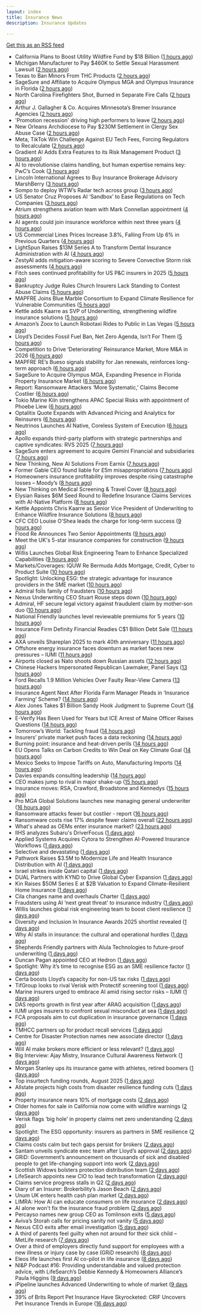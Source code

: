 ```yaml
---
layout: index
title: Insurance News
description: Insurance Updates

---
```


[Get this as an RSS feed](/insurance.rss)

<!-- news_marker starts -->
- California Plans to Boost Utility Wildfire Fund by $18 Billion ([1 hours ago](https://www.insurancejournal.com/news/west/2025/09/10/838729.htm))
- Michigan Manufacturer to Pay $460K to Settle Sexual Harassment Lawsuit ([2 hours ago](https://www.insurancejournal.com/news/midwest/2025/09/10/838726.htm))
- Texas to Ban Minors From THC Products ([2 hours ago](https://www.insurancejournal.com/news/southcentral/2025/09/10/838720.htm))
- SageSure and Affiliate to Acquire Olympus MGA and Olympus Insurance in Florida ([2 hours ago](https://www.insurancejournal.com/news/southeast/2025/09/10/838691.htm))
- North Carolina Firefighters Shot, Burned in Separate Fire Calls ([2 hours ago](https://www.insurancejournal.com/news/southeast/2025/09/10/838716.htm))
- Arthur J. Gallagher & Co. Acquires Minnesota’s Bremer Insurance Agencies ([2 hours ago](https://www.insurancejournal.com/news/midwest/2025/09/10/838715.htm))
- 'Promotion recession' driving high performers to leave ([2 hours ago](https://www.insurancebusinessmag.com/uk/business-strategy/promotion-recession-driving-high-performers-to-leave-549218.aspx))
- New Orleans Archdiocese to Pay $230M Settlement in Clergy Sex Abuse Case ([2 hours ago](https://www.insurancejournal.com/news/southcentral/2025/09/10/838708.htm))
- Meta, TikTok Win Challenge Against EU Tech Fees, Forcing Regulators to Recalculate ([2 hours ago](https://www.insurancejournal.com/news/international/2025/09/10/838704.htm))
- Gradient AI Adds Extra Features to its Risk Management Product ([3 hours ago](https://insurance-edge.net/2025/09/10/gradient-ai-adds-extra-features-to-its-risk-management-product/))
- AI to revolutionise claims handling, but human expertise remains key: PwC’s Cook ([3 hours ago](https://www.reinsurancene.ws/ai-to-revolutionise-claims-handling-but-human-expertise-remains-key-pwcs-cook/))
- Lincoln International Agrees to Buy Insurance Brokerage Advisory MarshBerry ([3 hours ago](https://www.insurancejournal.com/news/national/2025/09/10/838699.htm))
- Sompo to deploy WTW’s Radar tech across group ([3 hours ago](https://www.reinsurancene.ws/sompo-to-deploy-wtws-radar-tech-across-group/))
- US Senator Cruz Proposes AI ‘Sandbox’ to Ease Regulations on Tech Companies ([3 hours ago](https://www.insurancejournal.com/news/national/2025/09/10/838693.htm))
- Atrium strengthens aviation team with Mark Connellan appointment ([4 hours ago](https://www.reinsurancene.ws/atrium-strengthens-aviation-team-with-mark-connellan-appointment/))
- AI agents could join insurance workforce within next three years ([4 hours ago](https://www.postonline.co.uk/news/7958997/ai-agents-could-join-insurance-workforce-within-next-three-years))
- US Commercial Lines Prices Increase 3.8%, Falling From Up 6% in Previous Quarters ([4 hours ago](https://www.insurancejournal.com/news/national/2025/09/10/838685.htm))
- LightSpun Raises $13M Series A to Transform Dental Insurance Administration with AI ([4 hours ago](https://www.insurtechinsights.com/lightspun-raises-13m-series-a-to-transform-dental-insurance-administration-with-ai/))
- ZestyAI adds mitigation-aware scoring to Severe Convective Storm risk assessments ([4 hours ago](https://www.reinsurancene.ws/zestyai-adds-mitigation-aware-scoring-to-severe-convective-storm-risk-assessments/))
- Fitch sees continued profitability for US P&C insurers in 2025 ([5 hours ago](https://www.reinsurancene.ws/fitch-sees-continued-profitability-for-us-pc-insurers-in-2025/))
- Bankruptcy Judge Rules Church Insurers Lack Standing to Contest Abuse Claims ([5 hours ago](https://www.insurancejournal.com/news/east/2025/09/10/838674.htm))
- MAPFRE Joins Blue Marble Consortium to Expand Climate Resilience for Vulnerable Communities ([5 hours ago](https://www.insurtechinsights.com/mapfre-joins-blue-marble-consortium-to-expand-climate-resilience-for-vulnerable-communities/))
- Kettle adds Kaarre as SVP of Underwriting, strengthening wildfire insurance solutions ([5 hours ago](https://www.reinsurancene.ws/kettle-adds-kaarre-as-svp-of-underwriting-strengthening-wildfire-insurance-solutions/))
- Amazon’s Zoox to Launch Robotaxi Rides to Public in Las Vegas ([5 hours ago](https://www.insurancejournal.com/news/west/2025/09/10/838670.htm))
- Lloyd’s Decides Fossil Fuel Ban, Net Zero Agenda, Isn’t For Them ([5 hours ago](https://insurance-edge.net/2025/09/10/lloyds-decides-fossil-fuel-ban-the-net-zero-agenda-isnt-for-them/))
- Competition to Drive ‘Deteriorating’ Reinsurance Market, More M&A in 2026 ([6 hours ago](https://www.insurancejournal.com/news/international/2025/09/10/838657.htm))
- MAPFRE RE’s Bueso signals stability for Jan renewals, reinforces long-term approach ([6 hours ago](https://www.reinsurancene.ws/mapfre-res-bueso-signals-stability-for-jan-renewals-reinforces-long-term-approach/))
- SageSure to Acquire Olympus MGA, Expanding Presence in Florida Property Insurance Market ([6 hours ago](https://www.insurtechinsights.com/sagesure-to-acquire-olympus-mga-expanding-presence-in-florida-property-insurance-market/))
- Report: Ransomware Attackers ‘More Systematic,’ Claims Become Costlier ([6 hours ago](https://www.insurancejournal.com/news/national/2025/09/10/838618.htm))
- Tokio Marine Kiln strengthens APAC Special Risks with appointment of Phoebe Liew ([6 hours ago](https://www.reinsurancene.ws/tokio-marine-kiln-strengthens-apac-special-risks-with-appointment-of-phoebe-liew/))
- Optalitix Quote Expands with Advanced Pricing and Analytics for Reinsurers ([6 hours ago](https://www.insurtechinsights.com/optalitix-quote-expands-with-advanced-pricing-and-analytics-for-reinsurers/))
- Neutrinos Launches AI Native, Coreless System of Execution ([6 hours ago](https://insurance-edge.net/2025/09/10/neutrinos-launches-ai-native-coreless-system-of-execution/))
- Apollo expands third-party platform with strategic partnerships and captive syndicates: RVS 2025 ([7 hours ago](https://www.reinsurancene.ws/apollo-expands-third-party-platform-with-strategic-partnerships-and-captive-syndicates-rvs-2025/))
- SageSure enters agreement to acquire Gemini Financial and subsidiaries ([7 hours ago](https://www.reinsurancene.ws/sagesure-enters-agreement-to-acquire-gemini-financial-and-subsidiaries/))
- New Thinking, New AI Solutions From Earnix ([7 hours ago](https://insurance-edge.net/2025/09/10/new-thinking-new-ai-solutions-from-earnix/))
- Former Gable CEO found liable for £5m misappropriations ([7 hours ago](https://www.postonline.co.uk/news/7958992/former-gable-ceo-found-liable-for-%C2%A35m-misappropriations))
- Homeowners insurance profitability improves despite rising catastrophe losses – Moody’s ([8 hours ago](https://www.insurancebusinessmag.com/uk/news/property-insurance/homeowners-insurance-profitability-improves-despite-rising-catastrophe-losses--moodys-549158.aspx))
- New Thinking on Medical Screening & Travel Cover ([8 hours ago](https://insurance-edge.net/2025/09/10/new-thinking-on-medical-screening-travel-cover/))
- Elysian Raises $6M Seed Round to Redefine Insurance Claims Services with AI-Native Platform ([8 hours ago](https://www.insurtechinsights.com/elysian-raises-6m-seed-round-to-redefine-insurance-claims-services-with-ai-native-platform/))
- Kettle Appoints Chris Kaarre as Senior Vice President of Underwriting to Enhance Wildfire Insurance Solutions ([8 hours ago](https://www.insurtechinsights.com/kettle-appoints-chris-kaarre-as-senior-vice-president-of-underwriting-to-enhance-wildfire-insurance-solutions/))
- CFC CEO Louise O'Shea leads the charge for long-term success ([9 hours ago](https://www.insurancebusinessmag.com/uk/news/breaking-news/cfc-ceo-louise-oshea-leads-the-charge-for-longterm-success-549144.aspx))
- Flood Re Announces Two Senior Appointments ([9 hours ago](https://insurance-edge.net/2025/09/10/flood-re-announces-two-senior-appointments/))
- Meet the UK's 5-star insurance companies for construction ([9 hours ago](https://www.insurancebusinessmag.com/uk/news/construction-engineering/meet-the-uks-5star-insurance-companies-for-construction-549142.aspx))
- Willis Launches Global Risk Engineering Team to Enhance Specialized Capabilities ([9 hours ago](https://www.insurancejournal.com/news/international/2025/09/10/838653.htm))
- Markets/Coverages: IQUW Re Bermuda Adds Mortgage, Credit, Cyber to Product Suite ([10 hours ago](https://www.insurancejournal.com/news/international/2025/09/10/838650.htm))
- Spotlight: Unlocking ESG: the strategic advantage for insurance providers in the SME market ([10 hours ago](https://www.postonline.co.uk/market-access/7958115/spotlight-unlocking-esg-the-strategic-advantage-for-insurance-providers-in-the-sme-market))
- Admiral foils family of fraudsters ([10 hours ago](https://www.postonline.co.uk/claims/7958991/admiral-foils-family-of-fraudsters))
- Nexus Underwriting CEO Stuart Rouse steps down ([10 hours ago](https://www.insurancebusinessmag.com/uk/news/breaking-news/nexus-underwriting-ceo-stuart-rouse-steps-down-549130.aspx))
- Admiral, HF secure legal victory against fraudulent claim by mother-son duo ([10 hours ago](https://www.insurancebusinessmag.com/uk/news/legal-insights/admiral-hf-secure-legal-victory-against-fraudulent-claim-by-motherson-duo-549128.aspx))
- National Friendly launches level reviewable premiums for 5 years ([10 hours ago](https://ifamagazine.com/national-friendly-launches-level-reviewable-premiums-for-5-years/))
- Insurance Firm Definity Financial Readies C$1 Billion Debt Sale ([11 hours ago](https://www.insurancejournal.com/news/international/2025/09/10/838642.htm))
- AXA unveils Shareplan 2025 to mark 40th anniversary ([11 hours ago](https://www.insurancebusinessmag.com/uk/news/breaking-news/axa-unveils-shareplan-2025-to-mark-40th-anniversary-549118.aspx))
- Offshore energy insurance faces downturn as market faces new pressures – IUMI ([11 hours ago](https://www.insurancebusinessmag.com/uk/news/marine/offshore-energy-insurance-faces-downturn-as-market-faces-new-pressures--iumi-549111.aspx))
- Airports closed as Nato shoots down Russian assets ([12 hours ago](https://www.insurancebusinessmag.com/uk/news/breaking-news/airports-closed-as-nato-shoots-down-russian-assets-549096.aspx))
- Chinese Hackers Impersonated Republican Lawmaker, Panel Says ([13 hours ago](https://www.insurancejournal.com/news/national/2025/09/10/838576.htm))
- Ford Recalls 1.9 Million Vehicles Over Faulty Rear-View Camera ([13 hours ago](https://www.insurancejournal.com/news/national/2025/09/10/838593.htm))
- Insurance Agent Next After Florida Farm Manager Pleads in ‘Insurance Farming’ Scheme? ([14 hours ago](https://www.insurancejournal.com/news/southeast/2025/09/10/838621.htm))
- Alex Jones Takes $1 Billion Sandy Hook Judgment to Supreme Court ([14 hours ago](https://www.insurancejournal.com/news/east/2025/09/10/838634.htm))
- E-Verify Has Been Used for Years but ICE Arrest of Maine Officer Raises Questions ([14 hours ago](https://www.insurancejournal.com/news/east/2025/09/10/838631.htm))
- Tomorrow’s World: Tackling fraud ([14 hours ago](https://www.postonline.co.uk/claims/7958215/tomorrow%E2%80%99s-world-tackling-fraud))
- Insurers’ private market push faces a data reckoning ([14 hours ago](https://www.postonline.co.uk/regulation/7958261/insurers%E2%80%99-private-market-push-faces-a-data-reckoning))
- Burning point: insurance and heat-driven perils ([14 hours ago](https://www.postonline.co.uk/claims/7958886/burning-point-insurance-and-heat-driven-perils))
- EU Opens Talks on Carbon Credits to Win Deal on Key Climate Goal ([14 hours ago](https://www.insurancejournal.com/news/international/2025/09/10/838582.htm))
- Mexico Seeks to Impose Tariffs on Auto, Manufacturing Imports ([14 hours ago](https://www.insurancejournal.com/news/international/2025/09/10/838611.htm))
- Davies expands consulting leadership ([14 hours ago](https://www.insurancebusinessmag.com/uk/news/breaking-news/davies-expands-consulting-leadership-549077.aspx))
- CEO makes jump to rival in major shake-up ([15 hours ago](https://www.insurancebusinessmag.com/uk/news/breaking-news/ceo-makes-jump-to-rival-in-major-shakeup-549067.aspx))
- Insurance moves: RSA, Crawford, Broadstone and Kennedys ([15 hours ago](https://www.insurancebusinessmag.com/uk/news/breaking-news/insurance-moves-rsa-crawford-broadstone-and-kennedys-549071.aspx))
- Pro MGA Global Solutions launches new managing general underwriter ([16 hours ago](https://www.insurancebusinessmag.com/uk/news/breaking-news/pro-mga-global-solutions-launches-new-managing-general-underwriter-549065.aspx))
- Ransomware attacks fewer but costlier - report ([16 hours ago](https://www.insurancebusinessmag.com/uk/news/cyber/ransomware-attacks-fewer-but-costlier--report-549064.aspx))
- Ransomware costs rise 17% despite fewer claims overall ([22 hours ago](https://www.dig-in.com/news/ransomware-costs-rise-17-despite-fewer-claims))
- What's ahead as OEMs enter insurance market? ([23 hours ago](https://www.dig-in.com/opinion/whats-ahead-as-oems-enter-insurance-market))
- IIHS analyzes Subaru's DriverFocus ([1 days ago](https://www.dig-in.com/news/iihs-analyzes-subarus-driverfocus))
- Applied Systems Acquires Cytora to Strengthen AI-Powered Insurance Workflows ([1 days ago](https://www.insurtechinsights.com/applied-systems-acquires-cytora-to-strengthen-ai-powered-insurance-workflows/))
- Selective and devastating ([1 days ago](https://www.insurancebusinessmag.com/uk/news/cyber/selective-and-devastating-549028.aspx))
- Pathwork Raises $3.5M to Modernize Life and Health Insurance Distribution with AI ([1 days ago](https://www.insurtechinsights.com/pathwork-raises-3-5m-to-modernize-life-and-health-insurance-distribution-with-ai/))
- Israel strikes inside Qatari capital ([1 days ago](https://www.insurancebusinessmag.com/uk/news/breaking-news/israel-strikes-inside-qatari-capital-549016.aspx))
- DUAL Partners with KYND to Drive Global Cyber Expansion ([1 days ago](https://www.insurtechinsights.com/dual-partners-with-kynd-to-drive-global-cyber-expansion/))
- Kin Raises $50M Series E at $2B Valuation to Expand Climate-Resilient Home Insurance ([1 days ago](https://www.insurtechinsights.com/kin-raises-50m-series-e-at-2b-valuation-to-expand-climate-resilient-home-insurance/))
- Cila changes name and overhauls Charter ([1 days ago](https://www.postonline.co.uk/claims/7958987/cila-changes-name-and-overhauls-charter))
- Fraudsters using AI ‘next great threat’ to insurance industry ([1 days ago](https://www.postonline.co.uk/news/7958959/fraudsters-using-ai-%E2%80%98next-great-threat%E2%80%99-to-insurance-industry))
- Willis launches global risk engineering team to boost client resilience ([1 days ago](https://www.insurancebusinessmag.com/uk/news/breaking-news/willis-launches-global-risk-engineering-team-to-boost-client-resilience-548977.aspx))
- Diversity and Inclusion In Insurance Awards 2025 shortlist revealed ([1 days ago](https://www.postonline.co.uk/people/7958962/diversity-and-inclusion-in-insurance-awards-2025-shortlist-revealed))
- Why AI stalls in insurance: the cultural and operational hurdles ([1 days ago](https://www.insurancebusinessmag.com/uk/news/technology/why-ai-stalls-in-insurance-the-cultural-and-operational-hurdles-548973.aspx))
- Shepherds Friendly partners with Alula Technologies to future-proof underwriting ([1 days ago](https://ifamagazine.com/shepherds-friendly-partners-with-alula-technologies-to-future-proof-underwriting/))
- Duncan Pagan appointed CEO at Hedron ([1 days ago](https://www.postonline.co.uk/broker/7958984/duncan-pagan-appointed-ceo-at-hedron))
- Spotlight: Why it’s time to recognise ESG as an SME resilience factor ([1 days ago](https://www.postonline.co.uk/market-access/7958109/spotlight-why-it%E2%80%99s-time-to-recognise-esg-as-an-sme-resilience-factor))
- Certa boosts Lloyd’s capacity for non-US tax risks ([1 days ago](https://www.insurancebusinessmag.com/uk/news/breaking-news/certa-boosts-lloyds-capacity-for-nonus-tax-risks-548964.aspx))
- TifGroup looks to rival Verisk with Protectif screening tool ([1 days ago](https://www.postonline.co.uk/news/7958977/tifgroup-looks-to-rival-verisk-with-protectif-screening-tool))
- Marine insurers urged to embrace AI amid rising sector risks – IUMI ([1 days ago](https://www.insurancebusinessmag.com/uk/news/marine/marine-insurers-urged-to-embrace-ai-amid-rising-sector-risks--iumi-548943.aspx))
- DAS reports growth in first year after ARAG acquisition ([1 days ago](https://www.insurancebusinessmag.com/uk/news/breaking-news/das-reports-growth-in-first-year-after-arag-acquisition-548961.aspx))
- IUMI urges insurers to confront sexual misconduct at sea ([1 days ago](https://www.insurancebusinessmag.com/uk/news/marine/iumi-urges-insurers-to-confront-sexual-misconduct-at-sea-548936.aspx))
- FCA proposals aim to cut duplication in insurance governance ([1 days ago](https://www.insurancebusinessmag.com/uk/news/breaking-news/fca-proposals-aim-to-cut-duplication-in-insurance-governance-548935.aspx))
- TMHCC partners up for product recall services ([1 days ago](https://www.insurancebusinessmag.com/uk/news/breaking-news/tmhcc-partners-up-for-product-recall-services-548933.aspx))
- Centre for Disaster Protection names new associate director ([1 days ago](https://www.insurancebusinessmag.com/uk/news/breaking-news/centre-for-disaster-protection-names-new-associate-director-548932.aspx))
- Will AI make brokers more efficient or less relevant? ([1 days ago](https://www.postonline.co.uk/broker/7958949/will-ai-make-brokers-more-efficient-or-less-relevant))
- Big Interview: Ajay Mistry, Insurance Cultural Awareness Network ([1 days ago](https://www.postonline.co.uk/people/7958865/big-interview-ajay-mistry-insurance-cultural-awareness-network))
- Morgan Stanley ups its insurance game with athletes, retired boomers ([1 days ago](https://www.dig-in.com/news/morgan-stanley-sees-big-role-for-fas-with-insurance-products))
- Top insurtech funding rounds, August 2025 ([1 days ago](https://www.dig-in.com/list/top-insurtech-funding-rounds-august-2025))
- Allstate projects high costs from disaster resilience funding cuts ([1 days ago](https://www.dig-in.com/news/allstate-research-projects-high-costs-from-resilience-cuts))
- Property insurance nears 10% of mortgage costs ([2 days ago](https://www.dig-in.com/news/property-insurance-nearly-10-of-monthly-mortgage-expenses))
- Older homes for sale in California now come with wildfire warnings ([2 days ago](https://www.dig-in.com/articles/older-homes-for-sale-in-california-now-come-with-wildfire-warnings))
- Verisk flags ‘big hole’ in property claims net zero understanding ([2 days ago](https://www.postonline.co.uk/claims/7958960/verisk-flags-%E2%80%98big-hole%E2%80%99-in-property-claims-net-zero-understanding))
- Spotlight: The ESG opportunity: insurers as partners in SME resilience ([2 days ago](https://www.postonline.co.uk/market-access/7958111/spotlight-the-esg-opportunity-insurers-as-partners-in-sme-resilience))
- Claims costs calm but tech gaps persist for brokers ([2 days ago](https://www.postonline.co.uk/broker/7958975/claims-costs-calm-but-tech-gaps-persist-for-brokers))
- Santam unveils syndicate exec team after Lloyd’s approval ([2 days ago](https://www.postonline.co.uk/news/7958976/santam-unveils-syndicate-exec-team-after-lloyd%E2%80%99s-approval))
- GRiD: Government’s announcement on thousands of sick and disabled people to get life-changing support into work ([2 days ago](https://ifamagazine.com/grid-governments-announcement-on-thousands-of-sick-and-disabled-people-to-get-life-changing-support-into-work/))
- Scottish Widows bolsters protection distribution team ([2 days ago](https://ifamagazine.com/scottish-widows-bolsters-protection-distribution-team/))
- LifeSearch appoints new CIO to lead tech transformation ([2 days ago](https://ifamagazine.com/lifesearch-appoints-new-cio-to-lead-tech-transformation/))
- Claims service progress stalls in Q2 ([2 days ago](https://www.postonline.co.uk/claims/7958259/claims-service-progress-stalls-in-q2))
- Diary of an Insurer: Brokerbility’s Jason Beach ([2 days ago](https://www.postonline.co.uk/broker/7957847/diary-of-an-insurer-brokerbility%E2%80%99s-jason-beach))
- Unum UK enters health cash plan market ([2 days ago](https://www.postonline.co.uk/news/7958956/unum-uk-enters-health-cash-plan-market))
- LIMRA: How AI can educate consumers on life insurance ([2 days ago](https://www.dig-in.com/news/limra-how-ai-can-educate-consumers-on-life-insurance))
- AI alone won't fix the insurance fraud problem ([2 days ago](https://www.dig-in.com/opinion/ai-alone-wont-fix-the-insurance-fraud-problem))
- Percayso names new group CEO as Tomlinson exits ([5 days ago](https://www.postonline.co.uk/people/7958971/percayso-names-new-group-ceo-as-tomlinson-exits))
- Aviva’s Storah calls for pricing sanity not vanity ([5 days ago](https://www.postonline.co.uk/news/7958958/aviva%E2%80%99s-storah-calls-for-pricing-sanity-not-vanity))
- Nexus CEO exits after email investigation ([5 days ago](https://www.postonline.co.uk/commercial/7958965/nexus-ceo-exits-after-email-investigation))
- A third of parents feel guilty when not around for their sick child – MetLife research ([7 days ago](https://ifamagazine.com/a-third-of-parents-feel-guilty-when-not-around-for-their-sick-child-metlife-research/))
- Over a third of employers directly fund support for employees with a new illness or injury case by case (GRiD research) ([8 days ago](https://ifamagazine.com/over-a-third-36-of-employers-directly-fund-support-for-employees-with-a-new-illness-or-injury-case-by-case-grid-research/))
- Eleos life launches first AI co-pilot in life insurance ([8 days ago](https://ifamagazine.com/eleos-life-launches-first-ai-co-pilot-in-life-insurance/))
- NI&P Podcast #16: Providing understandable and valued protection advice, with LifeSearch’s Debbie Kennedy & Homeowners Alliance’s Paula Higgins ([9 days ago](https://ifamagazine.com/nip-podcast-16-providing-understandable-and-valued-protection-advice-with-lifesearchs-debbie-kennedy-homeowners-alliances-paula-higgins/))
- iPipeline launches Advanced Underwriting to whole of market ([9 days ago](https://ifamagazine.com/ipipeline-launches-advanced-underwriting-to-whole-of-market/))
- 39% of Brits Report Pet Insurance Have Skyrocketed: CRIF Uncovers Pet Insurance Trends in Europe ([16 days ago](https://thefintechtimes.com/39-of-brits-report-pet-insurance-have-skyrocketed-crif-uncovers-pet-insurance-trends-in-europe/))

<!-- news_marker ends -->